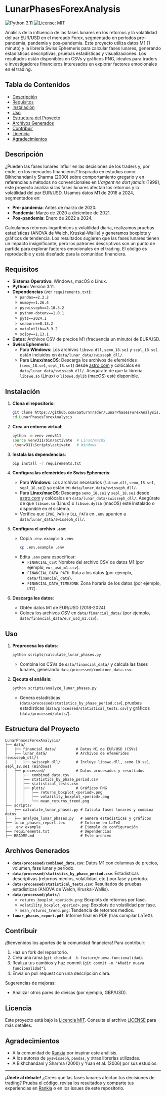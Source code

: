 # LunarPhasesForexAnalysis

[![Python 3.11](https://img.shields.io/badge/python-3.11-blue.svg)](https://www.python.org/downloads/release/python-311/)
[![License: MIT](https://img.shields.io/badge/License-MIT-yellow.svg)](https://opensource.org/licenses/MIT)

Análisis de la influencia de las fases lunares en los retornos y la volatilidad del par EUR/USD en el mercado Forex, segmentado en períodos pre-pandemia, pandemia y pos-pandemia. Este proyecto utiliza datos M1 (1 minuto) y la librería Swiss Ephemeris para calcular fases lunares, generando estadísticas descriptivas, pruebas estadísticas y visualizaciones. Los resultados están disponibles en CSVs y gráficos PNG, ideales para traders e investigadores financieros interesados en explorar factores emocionales en el trading.

## Tabla de Contenidos
- [Descripción](#descripción)
- [Requisitos](#requisitos)
- [Instalación](#instalación)
- [Uso](#uso)
- [Estructura del Proyecto](#estructura-del-proyecto)
- [Archivos Generados](#archivos-generados)
- [Contribuir](#contribuir)
- [Licencia](#licencia)
- [Agradecimientos](#agradecimientos)

## Descripción
¿Pueden las fases lunares influir en las decisiones de los traders y, por ende, en los mercados financieros? Inspirado en estudios como Bikhchandani y Sharma (2000) sobre comportamiento gregario y en referencias a métodos no convencionales en *L'argent ne dort jamais* (1999), este proyecto analiza si las fases lunares afectan los retornos y la volatilidad del par EUR/USD. Usamos datos M1 de 2018 a 2024, segmentados en:
- **Pre-pandemia**: Antes de marzo de 2020.
- **Pandemia**: Marzo de 2020 a diciembre de 2021.
- **Pos-pandemia**: Enero de 2022 a 2024.

Calculamos retornos logarítmicos y volatilidad diaria, realizamos pruebas estadísticas (ANOVA de Welch, Kruskal-Wallis) y generamos boxplots y gráficos de tendencia. Los resultados sugieren que las fases lunares tienen un impacto insignificante, pero los patrones descriptivos son un punto de partida para explorar factores emocionales en el trading. El código es reproducible y está diseñado para la comunidad financiera.

## Requisitos
- **Sistema Operativo**: Windows, macOS o Linux.
- **Python**: Versión 3.11.
- **Dependencias** (ver `requirements.txt`):
  - `pandas==2.2.2`
  - `numpy==1.26.4`
  - `pyswisseph==2.10.3.2`
  - `python-dotenv==1.0.1`
  - `pytz==2024.1`
  - `seaborn==0.13.2`
  - `matplotlib==3.9.2`
  - `scipy==1.13.1`
- **Datos**: Archivos CSV de precios M1 (frecuencia un minuto) de EUR/USD.
- **Swiss Ephemeris**:
  - Para **Windows**: Los archivos `libswe.dll`, `semo_18.se1` y `sepl_18.se1` están incluidos en `data/lunar_data/swisseph_dll/`.
  - Para **Linux/macOS**: Descarga los archivos de efemérides (`semo_18.se1`, `sepl_18.se1`) desde [astro.com](https://www.astro.com/swisseph/) y colócalos en `data/lunar_data/swisseph_dll/`. Asegúrate de que la librería `libswe.so` (Linux) o `libswe.dylib` (macOS) esté disponible.

## Instalación
1. **Clona el repositorio**:
   ```bash
   git clone https://github.com/SaturnTrader/LunarPhasesForexAnalysis.git
   cd LunarPhasesForexAnalysis
   ```

2. **Crea un entorno virtual**:
   ```bash
   python -m venv venv311
   source venv311/bin/activate  # Linux/macOS
   .\venv311\Scripts\activate   # Windows
   ```

3. **Instala las dependencias**:
   ```bash
   pip install -r requirements.txt
   ```

4. **Configura las efemérides de Swiss Ephemeris**:
   - Para **Windows**: Los archivos necesarios (`libswe.dll`, `semo_18.se1`, `sepl_18.se1`) ya están en `data/lunar_data/swisseph_dll/`.
   - Para **Linux/macOS**: Descarga `semo_18.se1` y `sepl_18.se1` desde [astro.com](https://www.astro.com/swisseph/) y colócalos en `data/lunar_data/swisseph_dll/`. Asegúrate de que `libswe.so` (Linux) o `libswe.dylib` (macOS) esté instalado o disponible en el sistema.
   - Verifica que `EPHE_PATH` y `DLL_PATH` en `.env` apunten a `data/lunar_data/swisseph_dll/`.

5. **Configura el archivo `.env`**:
   - Copia `.env.example` a `.env`:
     ```bash
     cp .env.example .env
     ```
   - Edita `.env` para especificar:
     - `FINANCIAL_CSV`: Nombre del archivo CSV de datos M1 (por ejemplo, `eur_usd_m1.csv`).
     - `FINANCIAL_DATA_PATH`: Ruta a los datos (por ejemplo, `data/financial_data`).
     - `FINANCIAL_DATA_TIMEZONE`: Zona horaria de los datos (por ejemplo, `UTC`).

6. **Descarga los datos**:
   - Obtén datos M1 de EUR/USD (2018-2024).
   - Coloca los archivos CSV en `data/financial_data/` (por ejemplo, `data/financial_data/eur_usd_m1.csv`).


## Uso
1. **Preprocesa los datos**:
   ```bash
   python scripts/calculate_lunar_phases.py
   ```
   - Combina los CSVs de `data/financial_data/` y calcula las fases lunares, generando `data/processed/combined_data.csv`.

2. **Ejecuta el análisis**:
   ```bash
   python scripts/analyze_lunar_phases.py
   ```
   - Genera estadísticas (`data/processed/statistics_by_phase_period.csv`), pruebas estadísticas (`data/processed/statistical_tests.csv`) y gráficos (`data/processed/plots/`).


## Estructura del Proyecto
```
LunarPhasesForexAnalysis/
├── data/
│   ├── financial_data/         # Datos M1 de EUR/USD (CSVs)
│   ├── lunar_data/             # Archivos de efemérides (swisseph_dll/)
│   │   ├── swisseph_dll/       # Incluye libswe.dll, semo_18.se1, sepl_18.se1 (Windows)
│   ├── processed/              # Datos procesados y resultados
│   │   ├── combined_data.csv
│   │   ├── statistics_by_phase_period.csv
│   │   ├── statistical_tests.csv
│   │   ├── plots/              # Gráficos PNG
│   │   │   ├── returns_boxplot_<period>.png
│   │   │   ├── volatility_boxplot_<period>.png
│   │   │   └── mean_returns_trend.png
├── scripts/
│   ├── calculate_lunar_phases.py # Calcula fases lunares y combina datos
│   ├── analyze_lunar_phases.py   # Genera estadísticas y gráficos
├── lunar_phases_report.tex       # Informe en LaTeX
├── .env.example                  # Ejemplo de configuración
├── requirements.txt              # Dependencias
├── README.md                     # Este archivo
```

## Archivos Generados
- **`data/processed/combined_data.csv`**: Datos M1 con columnas de precios, volumen, fase lunar y período.
- **`data/processed/statistics_by_phase_period.csv`**: Estadísticas descriptivas (retornos medios, volatilidad, etc.) por fase y período.
- **`data/processed/statistical_tests.csv`**: Resultados de pruebas estadísticas (ANOVA de Welch, Kruskal-Wallis).
- **`data/processed/plots/`**:
  - `returns_boxplot_<period>.png`: Boxplots de retornos por fase.
  - `volatility_boxplot_<period>.png`: Boxplots de volatilidad por fase.
  - `mean_returns_trend.png`: Tendencia de retornos medios.
- **`lunar_phases_report.pdf`**: Informe final en PDF (tras compilar LaTeX).

## Contribuir
¡Bienvenidos los aportes de la comunidad financiera! Para contribuir:
1. Haz un fork del repositorio.
2. Crea una rama (`git checkout -b feature/nueva-funcionalidad`).
3. Realiza tus cambios y haz commit (`git commit -m "Añadir nueva funcionalidad"`).
4. Envía un pull request con una descripción clara.

Sugerencias de mejoras:
- Analizar otros pares de divisas (por ejemplo, GBP/USD).

## Licencia
Este proyecto está bajo la [Licencia MIT](https://opensource.org/licenses/MIT). Consulta el archivo [LICENSE](LICENSE) para más detalles.

## Agradecimientos
- A la comunidad de [Rankia](https://www.rankia.com/) por inspirar este análisis.
- A los autores de `pyswisseph`, `pandas`, y otras librerías utilizadas.
- A Bikhchandani y Sharma (2000) y Yuan et al. (2006) por sus estudios.

---

**¡Únete al debate!** ¿Crees que las fases lunares afectan tus decisiones de trading? Prueba el código, revisa los resultados y comparte tus experiencias en [Rankia](https://www.rankia.com/) o en los issues de este repositorio.